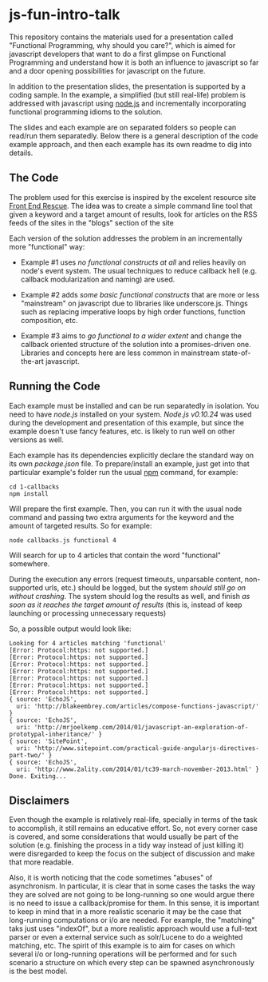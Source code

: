 js-fun-intro-talk
=================

This repository contains the materials used for a presentation called "Functional Programming, why should you care?", which is aimed for javascript developers that want to do a first glimpse on Functional Programming and understand how it is both an influence to javascript so far and a door opening possibilities for javascript on the future.

In addition to the presentation slides, the presentation is supported by a coding sample. In the example, a simplified (but still real-life) problem is addressed with javascript using [node.js](http://nodejs.org) and incrementally incorporating functional programming idioms to the solution.

The slides and each example are on separated folders so people can read/run them separatedly. Below there is a general description of the code example approach, and then each example has its own readme to dig into details.


The Code
--------

The problem used for this exercise is inspired by the excelent resource site [Front End Rescue](http://uptodate.frontendrescue.org/). The idea was to create a simple command line tool that given a keyword and a target amount of results, look for articles on the RSS feeds of the sites in the "blogs" section of the site

Each version of the solution addresses the problem in an incrementally more "functional" way:

- Example #1 uses *no functional constructs at all* and relies heavily on node's event system. The usual techniques to reduce callback hell (e.g. callback modularization and naming) are used.

- Example #2 adds *some basic functional constructs* that are more or less "mainstream" on javascript due to libraries like underscore.js. Things such as replacing imperative loops by high order functions, function composition, etc.

- Example #3 aims to *go functional to a wider extent* and change the callback oriented structure of the solution into a promises-driven one. Libraries and concepts here are less common in mainstream state-of-the-art javascript.

Running the Code
----------------

Each example must be installed and can be run separatedly in isolation. You need to have *node.js* installed on your system. *Node.js v0.10.24* was used during the development and presentation of this example, but since the example doesn't use fancy features, etc. is likely to run well on other versions as well.

Each example has its dependencies explicitly declare the standard way on its own *package.json* file. To prepare/install an example, just get into that particular example's folder run the usual [npm](https://npmjs.org) command, for example:

	cd 1-callbacks
	npm install

Will prepare the first example. Then, you can run it with the usual node command and passing two extra arguments for the keyword and the amount of targeted results. So for example:

	node callbacks.js functional 4

Will search for up to 4 articles that contain the word "functional" somewhere. 

During the execution any errors (request timeouts, unparsable content, non-supported urls, etc.) should be logged, but the system *should still go on without crashing*. The system should log the results as well, and finish *as soon as it reaches the target amount of results* (this is, instead of keep launching or processing unnecessary requests)

So, a possible output would look like: 

	Looking for 4 articles matching 'functional'
	[Error: Protocol:https: not supported.]
	[Error: Protocol:https: not supported.]
	[Error: Protocol:https: not supported.]
	[Error: Protocol:https: not supported.]
	[Error: Protocol:https: not supported.]
	[Error: Protocol:https: not supported.]
	[Error: Protocol:https: not supported.]
	{ source: 'EchoJS',
	  uri: 'http://blakeembrey.com/articles/compose-functions-javascript/' }
	{ source: 'EchoJS',
	  uri: 'http://mrjoelkemp.com/2014/01/javascript-an-exploration-of-prototypal-inheritance/' }
	{ source: 'SitePoint',
	  uri: 'http://www.sitepoint.com/practical-guide-angularjs-directives-part-two/' }
	{ source: 'EchoJS',
	  uri: 'http://www.2ality.com/2014/01/tc39-march-november-2013.html' }
	Done. Exiting...

Disclaimers
-----------

Even though the example is relatively real-life, specially in terms of the task to accomplish, it still remains an educative effort. So, not every corner case is covered, and some considerations that would usually be part of the solution (e.g. finishing the process in a tidy way instead of just killing it) were disregarded to keep the focus on the subject of discussion and make that more readable.

Also, it is worth noticing that the code sometimes "abuses" of asynchronism. In particular, it is clear that in some cases the tasks the way they are solved are not going to be long-running so one would argue there is no need to issue a callback/promise for them. In this sense, it is important to keep in mind that in a more realistic scenario it may be the case that long-running computations or i/o are needed. For example, the "matching" taks just uses "indexOf", but a more realistic approach would use a full-text parser or even a external service such as solr/Lucene to do a weighted matching, etc. The spirit of this example is to aim for cases on which several i/o or long-running operations will be performed and for such scenario a structure on which every step can be spawned asynchronously is the best model.